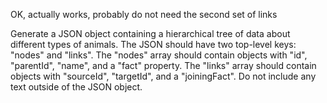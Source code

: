 


OK, actually works, probably do not need the second set of links


Generate a JSON object containing a hierarchical tree of data about different types of animals. The JSON should have two top-level keys: "nodes" and "links". The "nodes" array should contain objects with "id", "parentId", "name", and a "fact" property. The "links" array should contain objects with "sourceId", "targetId", and a "joiningFact". Do not include any text outside of the JSON object.


